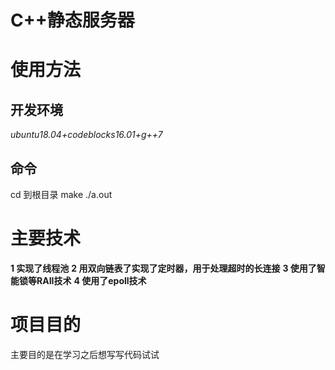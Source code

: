 # C++静态服务器
# 使用方法
## 开发环境
*ubuntu18.04+codeblocks16.01+g++7*
## 命令
cd 到根目录
make
./a.out
# 主要技术
__1 实现了线程池__
__2 用双向链表了实现了定时器，用于处理超时的长连接__
__3 使用了智能锁等RAII技术__
__4 使用了epoll技术__
# 项目目的
主要目的是在学习之后想写写代码试试
